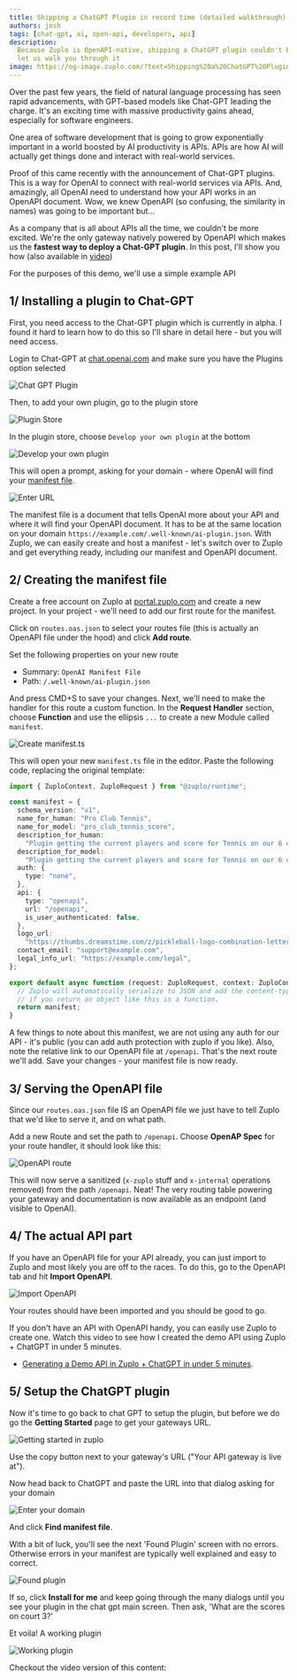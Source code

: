 ```yaml
---
title: Shipping a ChatGPT Plugin in record time (detailed walkthrough)
authors: josh
tags: [chat-gpt, ai, open-api, developers, api]
description:
  Because Zuplo is OpenAPI-native, shipping a ChatGPT plugin couldn't be easier,
  let us walk you through it
image: https://og-image.zuplo.com/?text=Shipping%20a%20ChatGPT%20Plugin%20in%20record%20time
---
```


Over the past few years, the field of natural language processing has seen rapid
advancements, with GPT-based models like Chat-GPT leading the charge. It's an
exciting time with massive productivity gains ahead, especially for software
engineers.

One area of software development that is going to grow exponentially important
in a world boosted by AI productivity is APIs. APIs are how AI will actually get
things done and interact with real-world services.

Proof of this came recently with the announcement of Chat-GPT plugins. This is a
way for OpenAI to connect with real-world services via APIs. And, amazingly, all
OpenAI need to understand how your API works in an OpenAPI document. Wow, we
knew OpenAPI (so confusing, the similarity in names) was going to be important
but...

As a company that is all about APIs all the time, we couldn't be more excited.
We're the only gateway natively powered by OpenAPI which makes us the **fastest
way to deploy a Chat-GPT plugin**. In this post, I'll show you how (also
available in [video](https://youtu.be/hr0pBhgklB0))

For the purposes of this demo, we'll use a simple example API

## 1/ Installing a plugin to Chat-GPT

First, you need access to the Chat-GPT plugin which is currently in alpha. I
found it hard to learn how to do this so I'll share in detail here - but you
will need access.

Login to Chat-GPT at [chat.openai.com](https://chat.openai.com) and make sure
you have the Plugins option selected

![Chat GPT Plugin](chat-gpt-plugins.png)

Then, to add your own plugin, go to the plugin store

![Plugin Store](plugin-store.png)

In the plugin store, choose `Develop your own plugin` at the bottom

![Develop your own plugin](./develop-your-own-plugin.png)

This will open a prompt, asking for your domain - where OpenAI will find your
[manifest file](https://platform.openai.com/docs/plugins/getting-started/plugin-manifest).

![Enter URL](./enter-your-domain.png)

The manifest file is a document that tells OpenAI more about your API and where
it will find your OpenAPI document. It has to be at the same location on your
domain `https://example.com/.well-known/ai-plugin.json`. With Zuplo, we can
easily create and host a manifest - let's switch over to Zuplo and get
everything ready, including our manifest and OpenAPI document.

## 2/ Creating the manifest file

Create a free account on Zuplo at [portal.zuplo.com](https://portal.zuplo.com)
and create a new project. In your project - we'll need to add our first route
for the manifest.

Click on `routes.oas.json` to select your routes file (this is actually an
OpenAPI file under the hood) and click **Add route**.

Set the following properties on your new route

- Summary: `OpenAI Manifest File`
- Path: `/.well-known/ai-plugin.json`

And press CMD+S to save your changes. Next, we'll need to make the handler for
this route a custom function. In the **Request Handler** section, choose
**Function** and use the ellipsis `...` to create a new Module called
`manifest`.

![Create manifest.ts](./create-manifest.gif)

This will open your new `manifest.ts` file in the editor. Paste the following
code, replacing the original template:

```ts
import { ZuploContext, ZuploRequest } from "@zuplo/runtime";

const manifest = {
  schema_version: "v1",
  name_for_human: "Pro Club Tennis",
  name_for_model: "pro_club_tennis_score",
  description_for_human:
    "Plugin getting the current players and score for Tennis on our 6 courts",
  description_for_model:
    "Plugin getting the current players and score for Tennis on our 6 courts",
  auth: {
    type: "none",
  },
  api: {
    type: "openapi",
    url: "/openapi",
    is_user_authenticated: false,
  },
  logo_url:
    "https://thumbs.dreamstime.com/z/pickleball-logo-combination-lettering-moving-261404902.jpg",
  contact_email: "support@example.com",
  legal_info_url: "https://example.com/legal",
};

export default async function (request: ZuploRequest, context: ZuploContext) {
  // Zuplo will automatically serialize to JSON and add the content-type header
  // if you return an object like this in a function.
  return manifest;
}
```

A few things to note about this manifest, we are not using any auth for our
API - it's public (you can add auth protection with zuplo if you like). Also,
note the relative link to our OpenAPI file at `/openapi`. That's the next route
we'll add. Save your changes - your manifest file is now ready.

## 3/ Serving the OpenAPI file

Since our `routes.oas.json` file IS an OpenAPI file we just have to tell Zuplo
that we'd like to serve it, and on what path.

Add a new Route and set the path to `/openapi`. Choose **OpenAP Spec** for your
route handler, it should look like this:

![OpenAPI route](./open-api-route.png)

This will now serve a sanitized (`x-zuplo` stuff and `x-internal` operations
removed) from the path `/openapi`. Neat! The very routing table powering your
gateway and documentation is now available as an endpoint (and visible to
OpenAI).

## 4/ The actual API part

If you have an OpenAPI file for your API already, you can just import to Zuplo
and most likely you are off to the races. To do this, go to the OpenAPI tab and
hit **Import OpenAPI**.

![Import OpenAPI](./import-open-api.png)

Your routes should have been imported and you should be good to go.

If you don't have an API with OpenAPI handy, you can easily use Zuplo to create
one. Watch this video to see how I created the demo API using Zuplo + ChatGPT in
under 5 minutes.

- [Generating a Demo API in Zuplo + ChatGPT in under 5 minutes](https://youtu.be/8zAuE2OUQLE).

## 5/ Setup the ChatGPT plugin

Now it's time to go back to chat GPT to setup the plugin, but before we do go
the **Getting Started** page to get your gateways URL.

![Getting started in zuplo](./getting-started.png)

Use the copy button next to your gateway's URL ("Your API gateway is live at").

Now head back to ChatGPT and paste the URL into that dialog asking for your
domain

![Enter your domain](./enter-your-domain-complete.png)

And click **Find manifest file**.

With a bit of luck, you'll see the next 'Found Plugin' screen with no errors.
Otherwise errors in your manifest are typically well explained and easy to
correct.

![Found plugin](./found-plugin.png)

If so, click **Install for me** and keep going through the many dialogs until
you see your plugin in the chat gpt main screen. Then ask, 'What are the scores
on court 3?'

Et voila! A working plugin

![Working plugin](./working-plugin.png)

Checkout the video version of this content:

<YouTubeVideo url="https://www.youtube-nocookie.com/embed/hr0pBhgklB0" />
